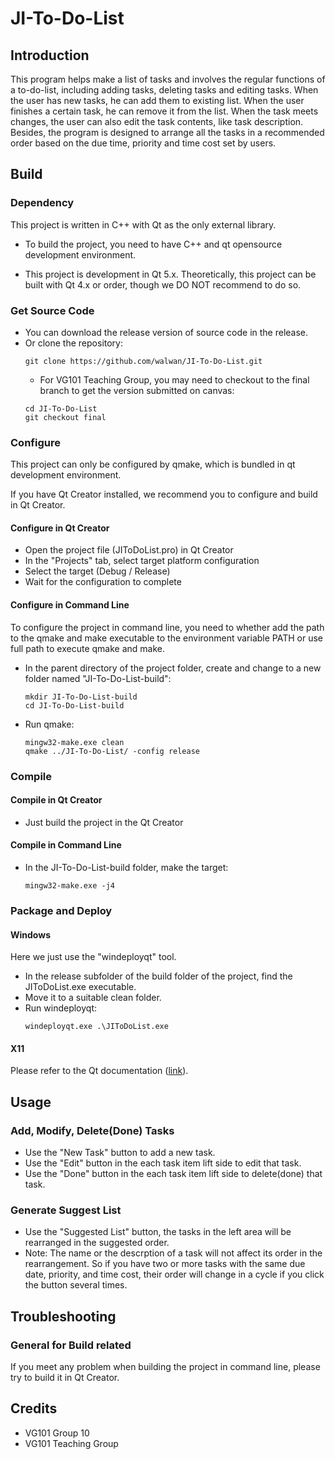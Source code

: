 # JI-To-Do-List

## Introduction

This program helps make a list of tasks and involves the regular functions of a to-do-list, including adding tasks, deleting tasks and editing tasks. When the user has new tasks, he can add them to existing list. When the user finishes a certain task, he can remove it from the list. When the task meets changes, the user can also edit the task contents, like task description. Besides, the program is designed to arrange all the tasks in a recommended order based on the due time, priority and time cost set by users.

## Build

### Dependency

This project is written in C++ with Qt as the only external library.

- To build the project, you need to have C++ and qt opensource development environment.

- This project is development in Qt 5.x. Theoretically, this project can be built with Qt 4.x or order, though we DO NOT recommend to do so.

### Get Source Code

- You can download the release version of source code in the release.
- Or clone the repository:
    ```shell=
    git clone https://github.com/walwan/JI-To-Do-List.git
    ```
    - For VG101 Teaching Group, you may need to checkout to the final branch to get the version submitted on canvas:
    ```shell=
    cd JI-To-Do-List
    git checkout final
    ```

### Configure

This project can only be configured by qmake, which is bundled in qt development environment.

If you have Qt Creator installed, we recommend you to configure and build in Qt Creator.

#### Configure in Qt Creator

- Open the project file (JIToDoList.pro) in Qt Creator
- In the "Projects" tab, select target platform configuration
- Select the target (Debug / Release)
- Wait for the configuration to complete

#### Configure in Command Line

To configure the project in command line, you need to whether add the path to the qmake and make executable to the environment variable PATH or use full path to execute qmake and make.

- In the parent directory of the project folder, create  and change to a new folder named "JI-To-Do-List-build":
    ```shell=
    mkdir JI-To-Do-List-build
    cd JI-To-Do-List-build
    ```
- Run qmake:
    ```shell=
    mingw32-make.exe clean
    qmake ../JI-To-Do-List/ -config release
    ```

### Compile

#### Compile in Qt Creator

- Just build the project in the Qt Creator

#### Compile in Command Line

- In the JI-To-Do-List-build folder, make the target:
    ```shell=
    mingw32-make.exe -j4
    ```

### Package and Deploy

#### Windows

Here we just use the "windeployqt" tool.

- In the release subfolder of the build folder of the project, find the JIToDoList.exe executable.
- Move it to a suitable clean folder.
- Run windeployqt:
    ```shell=
    windeployqt.exe .\JIToDoList.exe
    ```

#### X11

Please refer to the Qt documentation ([link](https://doc.qt.io/qt-5/linux-deployment.html)).

## Usage

### Add, Modify, Delete(Done) Tasks

- Use the "New Task" button to add a new task.
- Use the "Edit" button in the each task item lift side to edit that task.
- Use the "Done" button in the each task item lift side to delete(done) that task.

### Generate Suggest List

- Use the "Suggested List" button, the tasks in the left area will be rearranged in the suggested order.
- Note: The name or the descrption of a task will not affect its order in the rearrangement. So if you have two or more tasks with the same due date, priority, and time cost, their order will change in a cycle if you click the button several times.

## Troubleshooting

### General for Build related

If you meet any problem when building the project in command line, please try to build it in Qt Creator.

## Credits
- VG101 Group 10
- VG101 Teaching Group
